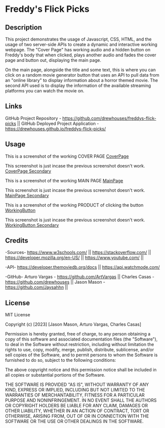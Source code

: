 # Freddy's Flick Picks

## Description

This project demonstrates the usage of Javascript, CSS, HTML, and the usage of two server-side APIs to create a dynamic and interactive working webpage. The "Cover Page" has working audio and a hidden button on Freddy's body that when clicked, plays another audio and fades the cover page and button out, displaying the main page. 

On the main page, alongside the title and some text, this is where you can click on a random movie generator button that uses an API to pull data from an "online library" to display information about a horror themed movie. The second API used is to display the information of the available streaming platforms you can watch the movie on.

## Links

GitHub Project Repository - https://github.com/drewhouses/freddys-flick-picks ||
GitHub Deployed Project Application - https://drewhouses.github.io/freddys-flick-picks/

## Usage

This is a screenshot of the working COVER PAGE
[CoverPage](assets/images/FredCover.png)

This screenshot is just incase the previous screenshot doesn't work.
[CoverPage Secondary](https://i.gyazo.com/187b42f5102c323d79e3aceb8eabbb2a.png)


This is a screenshot of the working MAIN PAGE
[MainPage](assets/images/FredMain.png)

This screenshot is just incase the previous screenshot doesn't work.
[MainPage Secondary](https://i.gyazo.com/3bc7c23ccdbf05d5fb1e8716a784a499.png)


This is a screenshot of the working PRODUCT of clicking the button
[WorkingButton](assets/images/FredWorking.png)

This screenshot is just incase the previous screenshot doesn't work.
[WorkingButton Secondary](https://i.gyazo.com/da1e688bdf718974df43235faf7f4a87.png)

## Credits

-Sources-
https://www.w3schools.com/ || 
https://stackoverflow.com/ || 
https://developer.mozilla.org/en-US/ || 
https://www.youtube.com/ ||

-API-
https://developer.themoviedb.org/docs || 
https://api.watchmode.com/

-GitHub-
Arturo Vargas - https://github.com/ArtVargas ||
Charles Casas - https://github.com/drewhouses ||
Jason Mason - https://github.com/Jaysahhn || 

## License
MIT License

Copyright (c) [2023] [Jason Mason, Arturo Vargas, Charles Casas]

Permission is hereby granted, free of charge, to any person obtaining a copy of this software and associated documentation files (the "Software"), to deal in the Software without restriction, including without limitation the rights to use, copy, modify, merge, publish, distribute, sublicense, and/or sell copies of the Software, and to permit persons to whom the Software is furnished to do so, subject to the following conditions:

The above copyright notice and this permission notice shall be included in all copies or substantial portions of the Software.

THE SOFTWARE IS PROVIDED "AS IS", WITHOUT WARRANTY OF ANY KIND, EXPRESS OR IMPLIED, INCLUDING BUT NOT LIMITED TO THE WARRANTIES OF MERCHANTABILITY, FITNESS FOR A PARTICULAR PURPOSE AND NONINFRINGEMENT. IN NO EVENT SHALL THE AUTHORS OR COPYRIGHT HOLDERS BE LIABLE FOR ANY CLAIM, DAMAGES OR OTHER LIABILITY, WHETHER IN AN ACTION OF CONTRACT, TORT OR OTHERWISE, ARISING FROM, OUT OF OR IN CONNECTION WITH THE SOFTWARE OR THE USE OR OTHER DEALINGS IN THE SOFTWARE.

